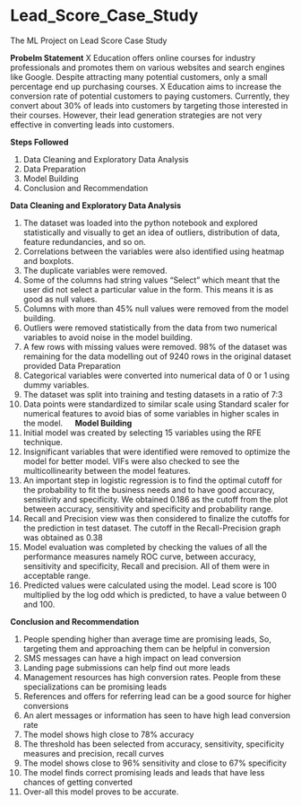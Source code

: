 # Lead_Score_Case_Study
The ML Project on Lead Score Case Study

**Probelm Statement**
X Education offers online courses for industry professionals and promotes them on various websites and search engines like Google. Despite attracting many potential customers, only a small percentage end up purchasing courses. X Education aims to increase the conversion rate of potential customers to paying customers. Currently, they convert about 30% of leads into customers by targeting those interested in their courses. However, their lead generation strategies are not very effective in converting leads into customers.

**Steps Followed**
1.	Data Cleaning and Exploratory Data Analysis
2.	Data Preparation
3.	Model Building
4.	Conclusion and Recommendation

**Data Cleaning and Exploratory Data Analysis**
1.	The dataset was loaded into the python notebook and explored statistically and visually to get an idea of outliers, distribution of data, feature redundancies, and so on. 
2.	Correlations between the variables were also identified using heatmap and boxplots. 
3.	The duplicate variables were removed. 
4.	Some of the columns had string values “Select” which meant that the user did not select a particular value in the form. This means it is as good as null values. 
5.	Columns with more than 45% null values were removed from the model building. 
6.	Outliers were removed statistically from the data from two numerical variables to avoid noise in the model building. 
7.	A few rows with missing values were removed. 98% of the dataset was remaining for the data modelling out of 9240 rows in the original dataset provided
Data Preparation
1.	Categorical variables were converted into numerical data of 0 or 1 using dummy variables. 
2.	The dataset was split into training and testing datasets in a ratio of 7:3 
3.	Data points were standardized to similar scale using Standard scaler for numerical features to avoid bias of some variables in higher scales in the model.
 
**Model Building**
1.	Initial model was created by selecting 15 variables using the RFE technique. 
2.	Insignificant variables that were identified were removed to optimize the model for better model. VIFs were also checked to see the multicollinearity between the model features. 
3.	An important step in logistic regression is to find the optimal cutoff for the probability to fit the business needs and to have good accuracy, sensitivity and specificity. We obtained 0.186 as the cutoff from the plot between accuracy, sensitivity and specificity and probability range. 
4.	Recall and Precision view was then considered to finalize the cutoffs for the prediction in test dataset. The cutoff in the Recall-Precision graph was obtained as 0.38 
5.	Model evaluation was completed by checking the values of all the performance measures namely ROC curve, between accuracy, sensitivity and specificity, Recall and precision. All of them were in acceptable range. 
6.	Predicted values were calculated using the model. Lead score is 100 multiplied by the log odd which is predicted, to have a value between 0 and 100.

**Conclusion and Recommendation**
1.	People spending higher than average time are promising leads, So, targeting them and approaching them can be helpful in conversion
2.	SMS messages can have a high impact on lead conversion
3.	Landing page submissions can help find out more leads
4.	Management resources has high conversion rates. People from these specializations can be promising leads
5.	References and offers for referring lead can be a good source for higher conversions
6.	An alert messages or information has seen to have high lead conversion rate
7.	The model shows high close to 78%  accuracy
8.	The threshold has been selected from accuracy, sensitivity, specificity measures and precision, recall curves
9.	The model shows close to 96% sensitivity and close to 67% specificity
10.	The model finds correct promising leads and leads that have less chances of getting converted
11.	Over-all this model proves to be accurate.
